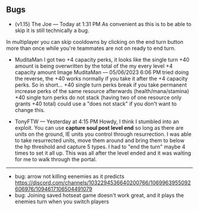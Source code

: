 ## Bugs
- (v1.15) The Joe — Today at 1:31 PM
As convenient as this is to be able to skip it is still technically a bug.

In multiplayer you can skip cooldowns by clicking on the end turn button more than once while you're teammates are not on ready to end turn.
- MuditaMan
I got two +4 capacity perks, it looks like the single turn +40 amount is being overwritten by the total of the my every level +4 capacity amount
Image
MuditaMan — 05/06/2023 6:06 PM
tried doing the reverse, the +40 works normally if you take it after the +4 capacity perks. So in short...
+40 single turn perks break if you take permanent increase perks of the same resource afterwards (health/mana/stamina)
+40 single turn perks do not stack (having two of one resource only grants +40 total) could use a "does not stack" if you don't want to change this. 

- TonyFTW — Yesterday at 4:15 PM
Howdy, I think I stumbled into an exploit. You can use **capture soul post level end** so long as there are units on the ground, IE units you control through resurrection. I was able to take resurrected units, move them around and bring them to below the hp threshold and capture 5 types. I had to "end the turn" maybe 4 times to set it all up. This was all after the level ended and it was waiting for me to walk through the portal.


---
- bug: arrow not killing eenemies as it predicts https://discord.com/channels/1032294536640200766/1069963955092606976/1094617106504491079
- bug: Joining saved hotseat game doesn't work great, and it plays the enemies turn when you switch players